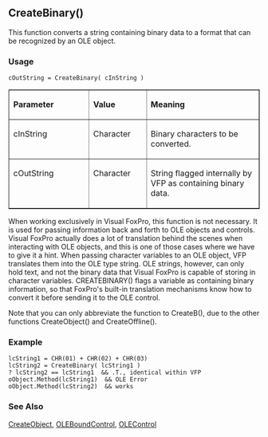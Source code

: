 ## CreateBinary()

This function converts a string containing binary data to a format that can be recognized by an OLE object.

### Usage

```foxpro
cOutString = CreateBinary( cInString )
```
<table border cellspacing=0 cellpadding=0 width=100%>
<tr>
  <td width=32% valign=top>
  <p><b>Parameter</b></p>
  </td>
  <td width=23% valign=top>
  <p><b>Value</b></p>
  </td>
  <td width=45% valign=top>
  <p><b>Meaning</b></p>
  </td>
 </tr>
<tr>
  <td width=32% valign=top>
  <p>cInString</p>
  </td>
  <td width=23% valign=top>
  <p>Character</p>
  </td>
  <td width=45% valign=top>
  <p>Binary characters to be converted.</p>
  </td>
 </tr>
<tr>
  <td width=32% valign=top>
  <p>cOutString  </td> <td width=23% valign=top> <p>Character</p>
  </td>
  <td width=45% valign=top>
  <p>String flagged internally by VFP as containing binary data.</p>
  </td>
 </tr>
</table>

When working exclusively in Visual FoxPro, this function is not necessary. It is used for passing information back and forth to OLE objects and controls. Visual FoxPro actually does a lot of translation behind the scenes when interacting with OLE objects, and this is one of those cases where we have to give it a hint. When passing character variables to an OLE object, VFP translates them into the OLE type string. OLE strings, however, can only hold text, and not the binary data that Visual FoxPro is capable of storing in character variables. CREATEBINARY() flags a variable as containing binary information, so that FoxPro's built-in translation mechanisms know how to convert it before sending it to the OLE control.

Note that you can only abbreviate the function to CreateB(), due to the other functions CreateObject() and CreateOffline().

### Example

```foxpro
lcString1 = CHR(01) + CHR(02) + CHR(03)
lcString2 = CreateBinary( lcString1 )
? lcString2 == lcString1  && .T., identical within VFP
oObject.Method(lcString1)  && OLE Error
oObject.Method(lcString2)  && works
```
### See Also

[CreateObject](s4g347.md), [OLEBoundControl](s4g518.md), [OLEControl](s4g518.md)
